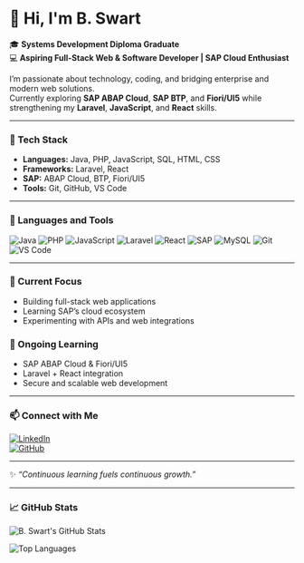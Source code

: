 # 👋 Hi, I'm B. Swart  

🎓 **Systems Development Diploma Graduate**  
💻 **Aspiring Full-Stack Web & Software Developer | SAP Cloud Enthusiast**  

I’m passionate about technology, coding, and bridging enterprise and modern web solutions.  
Currently exploring **SAP ABAP Cloud**, **SAP BTP**, and **Fiori/UI5** while strengthening my **Laravel**, **JavaScript**, and **React** skills.  

---

### 🧠 Tech Stack
- **Languages:** Java, PHP, JavaScript, SQL, HTML, CSS  
- **Frameworks:** Laravel, React  
- **SAP:** ABAP Cloud, BTP, Fiori/UI5  
- **Tools:** Git, GitHub, VS Code  

---

### 🧰 Languages and Tools
![Java](https://img.shields.io/badge/Java-ED8B00?style=for-the-badge&logo=openjdk&logoColor=white)
![PHP](https://img.shields.io/badge/PHP-777BB4?style=for-the-badge&logo=php&logoColor=white)
![JavaScript](https://img.shields.io/badge/JavaScript-F7DF1E?style=for-the-badge&logo=javascript&logoColor=black)
![Laravel](https://img.shields.io/badge/Laravel-FF2D20?style=for-the-badge&logo=laravel&logoColor=white)
![React](https://img.shields.io/badge/React-20232A?style=for-the-badge&logo=react&logoColor=61DAFB)
![SAP](https://img.shields.io/badge/SAP-B1C1C0?style=for-the-badge&logo=sap&logoColor=black)
![MySQL](https://img.shields.io/badge/MySQL-005C84?style=for-the-badge&logo=mysql&logoColor=white)
![Git](https://img.shields.io/badge/Git-F05032?style=for-the-badge&logo=git&logoColor=white)
![VS Code](https://img.shields.io/badge/VS%20Code-007ACC?style=for-the-badge&logo=visualstudiocode&logoColor=white)

---

### 🚀 Current Focus
- Building full-stack web applications  
- Learning SAP’s cloud ecosystem  
- Experimenting with APIs and web integrations  

### 🌱 Ongoing Learning
- SAP ABAP Cloud & Fiori/UI5  
- Laravel + React integration  
- Secure and scalable web development  

---

### 📫 Connect with Me
[![LinkedIn](https://img.shields.io/badge/LinkedIn-B.Swart-blue?logo=linkedin)](https://linkedin.com/in/b-swart-dev)  
[![GitHub](https://img.shields.io/badge/GitHub-b--swart--dev-black?logo=github)](https://github.com/b-swart-dev)

---

✨ _“Continuous learning fuels continuous growth.”_  

---

### 📈 GitHub Stats
![B. Swart's GitHub Stats](https://github-readme-stats.vercel.app/api?username=b-swart-dev&show_icons=true&theme=tokyonight)

![Top Languages](https://github-readme-stats.vercel.app/api/top-langs/?username=b-swart-dev&layout=compact&theme=tokyonight)

